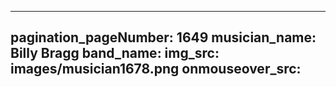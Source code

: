 ------
pagination_pageNumber: 1649
musician_name: Billy Bragg
band_name: 
img_src: images/musician1678.png
onmouseover_src: 
------